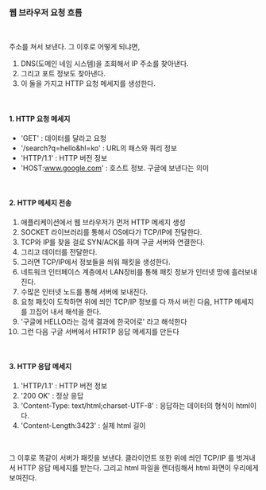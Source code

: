 ### 웹 브라우저 요청 흐름

<br />

주소를 쳐서 보낸다. 그 이후로 어떻게 되냐면,

1. DNS(도메인 네임 시스템)을 조회해서 IP 주소를 찾아낸다.
2. 그리고 포트 정보도 찾아낸다.
3. 이 둘을 가지고 HTTP 요청 메세지를 생성한다.

<br>

#### 1. HTTP 요청 메세지

- 'GET' : 데이터를 달라고 요청
- '/search?q=hello&hl=ko' : URL의 패스와 쿼리 정보
- 'HTTP/1.1' : HTTP 버전 정보
- 'HOST:www.google.com' : 호스트 정보. 구글에 보낸다는 의미

<br>

#### 2. HTTP 메세지 전송

1. 애플리케이션에서 웹 브라우저가 먼저 HTTP 메세지 생성
2. SOCKET 라이브러리를 통해서 OS에다가 TCP/IP에 전달한다.
3. TCP와 IP를 찾을 걸로 SYN/ACK를 하며 구글 서버와 연결한다.
4. 그리고 데이터를 전달한다.
5. 그러면 TCP/IP에서 정보들을 씌워 패킷을 생성한다.
6. 네트워크 인터페이스 계층에서 LAN장비를 통해 패킷 정보가 인터넷 망에 흘러보내진다.
7. 수많은 인터넷 노드를 통해 서버에 보내진다.
8. 요청 패킷이 도착하면 위에 씌인 TCP/IP 정보를 다 까서 버린 다음, HTTP 메세지를 끄집어 내서 해석을 한다.
9. '구글에 HELLO라는 검색 결과에 한국어로' 라고 해석한다
10. 그런 다음 구글 서버에서 HTRTP 응답 메세지를 만든다

<br>

#### 3. HTTP 응답 메세지

1. 'HTTP/1.1' : HTTP 버전 정보
2. '200 OK' : 정상 응답
3. 'Content-Type: text/html;charset-UTF-8' : 응답하는 데이터의 형식이 html이다.
4. 'Content-Length:3423' : 실제 html 길이

<br>

그 이후로 똑같이 서버가 패킷을 보낸다. 클라이언트 또한 위에 씌인 TCP/IP 를 벗겨내서 HTTP 응답 메세지를 받는다. 그리고 html 파일을 렌더링해서 html 화면이 우리에게 보여진다.
